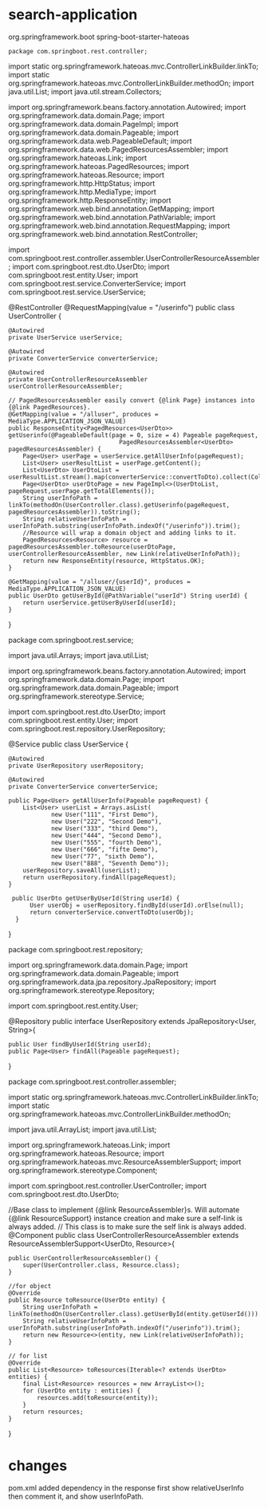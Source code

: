 # search-application

<dependency>
			<groupId>org.springframework.boot</groupId>
			<artifactId>spring-boot-starter-hateoas</artifactId>
		</dependency>
    
    
    
    package com.springboot.rest.controller;

import static org.springframework.hateoas.mvc.ControllerLinkBuilder.linkTo;
import static org.springframework.hateoas.mvc.ControllerLinkBuilder.methodOn;
import java.util.List;
import java.util.stream.Collectors;

import org.springframework.beans.factory.annotation.Autowired;
import org.springframework.data.domain.Page;
import org.springframework.data.domain.PageImpl;
import org.springframework.data.domain.Pageable;
import org.springframework.data.web.PageableDefault;
import org.springframework.data.web.PagedResourcesAssembler;
import org.springframework.hateoas.Link;
import org.springframework.hateoas.PagedResources;
import org.springframework.hateoas.Resource;
import org.springframework.http.HttpStatus;
import org.springframework.http.MediaType;
import org.springframework.http.ResponseEntity;
import org.springframework.web.bind.annotation.GetMapping;
import org.springframework.web.bind.annotation.PathVariable;
import org.springframework.web.bind.annotation.RequestMapping;
import org.springframework.web.bind.annotation.RestController;

import com.springboot.rest.controller.assembler.UserControllerResourceAssembler;
import com.springboot.rest.dto.UserDto;
import com.springboot.rest.entity.User;
import com.springboot.rest.service.ConverterService;
import com.springboot.rest.service.UserService;

@RestController
@RequestMapping(value = "/userinfo")
public class UserController {

	@Autowired
	private UserService userService;
	
	@Autowired
	private ConverterService converterService;
	
	@Autowired
	private UserControllerResourceAssembler userControllerResourceAssembler;
	
	// PagedResourcesAssembler easily convert {@link Page} instances into {@link PagedResources}.
	@GetMapping(value = "/alluser", produces = MediaType.APPLICATION_JSON_VALUE)
	public ResponseEntity<PagedResources<UserDto>> getUserinfo(@PageableDefault(page = 0, size = 4) Pageable pageRequest,
			                       PagedResourcesAssembler<UserDto> pagedResourcesAssembler) {
		Page<User> userPage = userService.getAllUserInfo(pageRequest);
		List<User> userResultList = userPage.getContent();
		List<UserDto> UserDtoList =	userResultList.stream().map(converterService::convertToDto).collect(Collectors.toList());
		Page<UserDto> userDtoPage = new PageImpl<>(UserDtoList, pageRequest,userPage.getTotalElements());
		String userInfoPath = linkTo(methodOn(UserController.class).getUserinfo(pageRequest, pagedResourcesAssembler)).toString();
		String relativeUserInfoPath = userInfoPath.substring(userInfoPath.indexOf("/userinfo")).trim();
		//Resource will wrap a domain object and adding links to it.
		PagedResources<Resource> resource = pagedResourcesAssembler.toResource(userDtoPage, userControllerResourceAssembler, new Link(relativeUserInfoPath));
		return new ResponseEntity(resource, HttpStatus.OK);
	}
	
	@GetMapping(value = "/alluser/{userId}", produces = MediaType.APPLICATION_JSON_VALUE)
	public UserDto getUserById(@PathVariable("userId") String userId) {
		return userService.getUserByUserId(userId);
	}
	
}





package com.springboot.rest.service;

import java.util.Arrays;
import java.util.List;

import org.springframework.beans.factory.annotation.Autowired;
import org.springframework.data.domain.Page;
import org.springframework.data.domain.Pageable;
import org.springframework.stereotype.Service;

import com.springboot.rest.dto.UserDto;
import com.springboot.rest.entity.User;
import com.springboot.rest.repository.UserRepository;

@Service
public class UserService {
	
	@Autowired
	private UserRepository userRepository;
	
	@Autowired
	private ConverterService converterService;

	public Page<User> getAllUserInfo(Pageable pageRequest) {
		List<User> userList = Arrays.asList(
				new User("111", "First Demo"),
				new User("222", "Second Demo"),
				new User("333", "third Demo"),
				new User("444", "Second Demo"),
				new User("555", "fourth Demo"),
				new User("666", "fifte Demo"),
				new User("77", "sixth Demo"),
				new User("888", "Seventh Demo"));
		userRepository.saveAll(userList);
		return userRepository.findAll(pageRequest);
	}
	
	 public UserDto getUserByUserId(String userId) { 
		  User userObj = userRepository.findById(userId).orElse(null);
		  return converterService.convertToDto(userObj);
	  }
}



package com.springboot.rest.repository;

import org.springframework.data.domain.Page;
import org.springframework.data.domain.Pageable;
import org.springframework.data.jpa.repository.JpaRepository;
import org.springframework.stereotype.Repository;

import com.springboot.rest.entity.User;

@Repository
public interface UserRepository extends JpaRepository<User, String>{

	public User findByUserId(String userId);
	public Page<User> findAll(Pageable pageRequest);

}



package com.springboot.rest.controller.assembler;

import static org.springframework.hateoas.mvc.ControllerLinkBuilder.linkTo;
import static org.springframework.hateoas.mvc.ControllerLinkBuilder.methodOn;

import java.util.ArrayList;
import java.util.List;

import org.springframework.hateoas.Link;
import org.springframework.hateoas.Resource;
import org.springframework.hateoas.mvc.ResourceAssemblerSupport;
import org.springframework.stereotype.Component;

import com.springboot.rest.controller.UserController;
import com.springboot.rest.dto.UserDto;

//Base class to implement {@link ResourceAssembler}s. Will automate {@link ResourceSupport} instance creation and make sure a self-link is always added.
// This class is to make sure the self link is always added.
@Component
public class UserControllerResourceAssembler extends ResourceAssemblerSupport<UserDto, Resource>{

	public UserControllerResourceAssembler() {
		super(UserController.class, Resource.class);
	}

	//for object
	@Override
	public Resource toResource(UserDto entity) {
		String userInfoPath = linkTo(methodOn(UserController.class).getUserById(entity.getUserId())).toString();
		String relativeUserInfoPath = userInfoPath.substring(userInfoPath.indexOf("/userinfo")).trim();
		return new Resource<>(entity, new Link(relativeUserInfoPath));
	}
	
	// for list
	@Override
	public List<Resource> toResources(Iterable<? extends UserDto> entities) {
		final List<Resource> resources = new ArrayList<>();
		for (UserDto entity : entities) {
			resources.add(toResource(entity));
		}
		return resources;
	}

}


changes
==========
pom.xml added dependency
in the response first show relativeUserInfo then comment it, and show userInfoPath.
